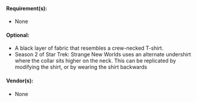 #### Requirement(s):
* None

#### Optional:
* A black layer of fabric that resembles a crew-necked T-shirt.
* Season 2 of Star Trek: Strange New Worlds uses an alternate undershirt where the collar sits higher on the neck. This can be replicated by modifying the shirt, or by wearing the shirt backwards

#### Vendor(s):
* None